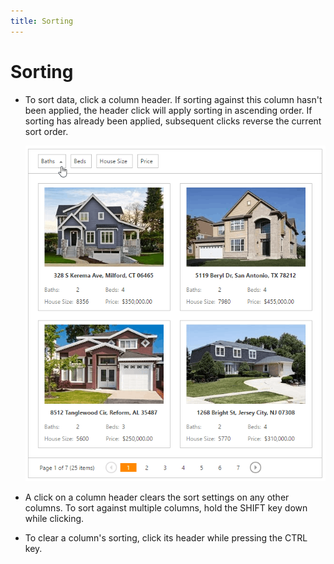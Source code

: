 ```yaml
---
title: Sorting
---
```

# Sorting
* To sort data, click a column header. If sorting against this column hasn't been applied, the header click will apply sorting in ascending order. If sorting has already been applied, subsequent clicks reverse the current sort order.
	
	![EUD_CardView_Sorting](../../images/Img121529.png)
* A click on a column header clears the sort settings on any other columns. To sort against multiple columns, hold the SHIFT key down while clicking.
* To clear a column's sorting, click its header while pressing the CTRL key.